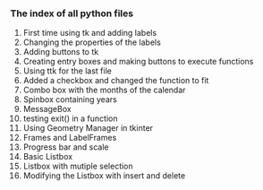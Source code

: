 ### The index of all python files
<ol>
    <li>First time using tk and adding labels</li>
    <li>Changing the properties of the labels</li>
    <li>Adding buttons to tk</li>
    <li>Creating entry boxes and making buttons to execute functions</li>
    <li>Using ttk for the last file</li>
    <li>Added a checkbox and changed the function to fit</li>
    <li>Combo box with the months of the calendar</li>
    <li>Spinbox containing years</li>
    <li>MessageBox</li>
    <li>testing exit() in a function</li>
    <li>Using Geometry Manager in tkinter</li>
    <li>Frames and LabelFrames</li>
    <li>Progress bar and scale</li>
    <li>Basic Listbox</li>
    <li>Listbox with mutiple selection</li>
    <li>Modifying the Listbox with insert and delete</li>
</ol>
<!--Html tags can be used btw-->
